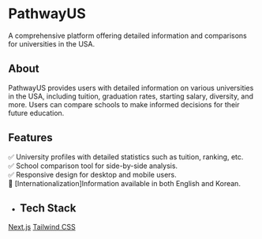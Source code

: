 # PathwayUS
A comprehensive platform offering detailed information and comparisons for universities in the USA.

## About
PathwayUS provides users with detailed information on various universities in the USA, including tuition, graduation rates, starting salary, diversity, and more. Users can compare schools to make informed decisions for their future education.

## Features
:white_check_mark: University profiles with detailed statistics such as tuition, ranking, etc.<br>
:white_check_mark: School comparison tool for side-by-side analysis.<br>
:white_check_mark: Responsive design for desktop and mobile users.<br>
:small_orange_diamond: [Internationalization]Information available in both English and Korean.<br>

- ## Tech Stack
[Next.js]([https://nextjs.org/](https://cdn.worldvectorlogo.com/logos/next-js.svg)) 
[Tailwind CSS]([https://tailwindcss.com/](https://encrypted-tbn0.gstatic.com/images?q=tbn:ANd9GcQNhoXisDruJMDAq3Ltd-wuaMW2lGxck9wAKw&s))

